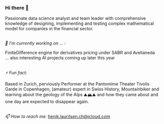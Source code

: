 ### Hi there 👋

Passionate data science analyst and team leader with comprehensive knowledge of designing, implementing and testing complex mathematical model for companies in the financial sector.

\
*🔭 I’m currently working on ... :*

FiniteDifference engine for derivatives pricing under SABR and Avellaneda ... also interesting AI projects coming up later this year


\
*⚡ Fun fact:*

Based in Zurich, perviously Performer at the Pantomime Theater Tivolis Garde in Copenhagen, (amateur) expert in Swiss History, Mountainbiker and learning about the geology of the Alps ⛰️🏔️⛰️ and how they came about and one day are expected to disappear again.

\
*📫 How to reach me:*
henik.lauritsen.ch@icloud.com


<!--
**henrik-lauritsen-ch/henrik-lauritsen-ch** is a ✨ _special_ ✨ repository because its `README.md` (this file) appears on your GitHub profile.

Here are some ideas to get you started:

- 🔭 I’m currently working on ...
- 🌱 I’m currently learning ...
- 👯 I’m looking to collaborate on ...
- 🤔 I’m looking for help with ...
- 💬 Ask me about ...
- 📫 How to reach me: ...
- 😄 Pronouns: ...
- ⚡ Fun fact: ...
-->
